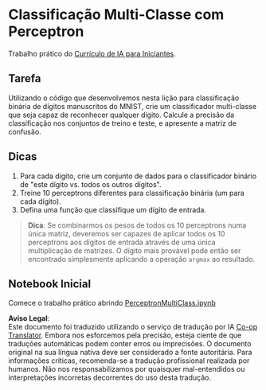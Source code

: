 <!--
CO_OP_TRANSLATOR_METADATA:
{
  "original_hash": "7336583e4630220c835335da640016db",
  "translation_date": "2025-08-24T09:05:15+00:00",
  "source_file": "lessons/3-NeuralNetworks/03-Perceptron/lab/README.md",
  "language_code": "pt"
}
-->
# Classificação Multi-Classe com Perceptron

Trabalho prático do [Currículo de IA para Iniciantes](https://github.com/microsoft/ai-for-beginners).

## Tarefa

Utilizando o código que desenvolvemos nesta lição para classificação binária de dígitos manuscritos do MNIST, crie um classificador multi-classe que seja capaz de reconhecer qualquer dígito. Calcule a precisão da classificação nos conjuntos de treino e teste, e apresente a matriz de confusão.

## Dicas

1. Para cada dígito, crie um conjunto de dados para o classificador binário de "este dígito vs. todos os outros dígitos".
1. Treine 10 perceptrons diferentes para classificação binária (um para cada dígito).
1. Defina uma função que classifique um dígito de entrada.

> **Dica**: Se combinarmos os pesos de todos os 10 perceptrons numa única matriz, deveremos ser capazes de aplicar todos os 10 perceptrons aos dígitos de entrada através de uma única multiplicação de matrizes. O dígito mais provável pode então ser encontrado simplesmente aplicando a operação `argmax` ao resultado.

## Notebook Inicial

Comece o trabalho prático abrindo [PerceptronMultiClass.ipynb](../../../../../../lessons/3-NeuralNetworks/03-Perceptron/lab/PerceptronMultiClass.ipynb)

**Aviso Legal**:  
Este documento foi traduzido utilizando o serviço de tradução por IA [Co-op Translator](https://github.com/Azure/co-op-translator). Embora nos esforcemos pela precisão, esteja ciente de que traduções automáticas podem conter erros ou imprecisões. O documento original na sua língua nativa deve ser considerado a fonte autoritária. Para informações críticas, recomenda-se a tradução profissional realizada por humanos. Não nos responsabilizamos por quaisquer mal-entendidos ou interpretações incorretas decorrentes do uso desta tradução.